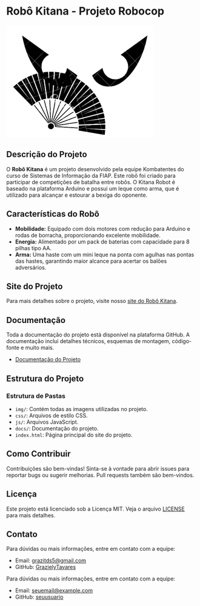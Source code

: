 # Robô Kitana - Projeto Robocop

 ![Kitana Logo](./img/kitana-logo-preta.png)

## Descrição do Projeto

O **Robô Kitana** é um projeto desenvolvido pela equipe Kombatentes do curso de Sistemas de Informação da FIAP. Este robô foi criado para participar de competições de batalha entre robôs. O Kitana Robot é baseado na plataforma Arduino e possui um leque como arma, que é utilizado para alcançar e estourar a bexiga do oponente.

## Características do Robô

- **Mobilidade:** Equipado com dois motores com redução para Arduino e rodas de borracha, proporcionando excelente mobilidade.
- **Energia:** Alimentado por um pack de baterias com capacidade para 8 pilhas tipo AA.
- **Arma:** Uma haste com um mini leque na ponta com agulhas nas pontas das hastes, garantindo maior alcance para acertar os balões adversários.

## Site do Projeto

Para mais detalhes sobre o projeto, visite nosso [site do Robô Kitana](#).

## Documentação

Toda a documentação do projeto está disponível na plataforma GitHub. A documentação inclui detalhes técnicos, esquemas de montagem, código-fonte e muito mais.

- [Documentação do Projeto](#)

## Estrutura do Projeto

### Estrutura de Pastas

- `img/`: Contém todas as imagens utilizadas no projeto.
- `css/`: Arquivos de estilo CSS.
- `js/`: Arquivos JavaScript.
- `docs/`: Documentação do projeto.
- `index.html`: Página principal do site do projeto.

## Como Contribuir

Contribuições são bem-vindas! Sinta-se à vontade para abrir issues para reportar bugs ou sugerir melhorias. Pull requests também são bem-vindos.

## Licença

Este projeto está licenciado sob a Licença MIT. Veja o arquivo [LICENSE](LICENSE) para mais detalhes.

## Contato
Para dúvidas ou mais informações, entre em contato com a equipe:
- Email: [grazitds5@gmail.com](mailto:grazitds5@gmail.com)
- GitHub: [GrazielyTavares](https://github.com/GrazielyTavares)

Para dúvidas ou mais informações, entre em contato com a equipe:
- Email: [seuemail@example.com](mailto:seuemail@example.com)
- GitHub: [seuusuario](https://github.com/seuusuario)
